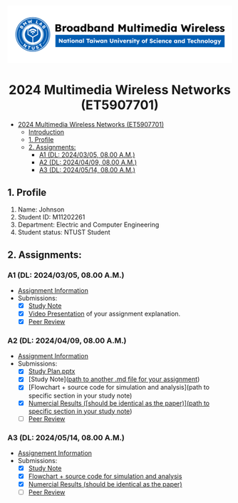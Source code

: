 ![](./assets/lab-logo.jpg)

# <center> 2024 Multimedia Wireless Networks (ET5907701) </center>

- [ 2024 Multimedia Wireless Networks (ET5907701) ](#-2024-multimedia-wireless-networks-et5907701-)
  - [Introduction](#introduction)
  - [1. Profile](#1-profile)
  - [2. Assignments:](#2-assignments)
    - [A1 (DL: 2024/03/05, 08.00 A.M.)](#a1-dl-20240305-0800-am)
    - [A2 (DL: 2024/04/09, 08.00 A.M.)](#a2-dl-20240409-0800-am)
    - [A3 (DL: 2024/05/14, 08.00 A.M.)](#a3-dl-20240514-0800-am)

## 1. Profile
1. Name: Johnson
2. Student ID: M11202261
3. Department: Electric and Computer Engineering
4. Student status: NTUST Student

## 2. Assignments:

### A1 (DL: 2024/03/05, 08.00 A.M.)
- [Assignment Information](https://github.com/bmw-ece-ntust/multimedia-wireless-network?tab=readme-ov-file#a1-deadline-35-0800-am)
- Submissions:
  - [x] [Study Note](https://github.com/bmw-ece-ntust/multimedia-wireless-network/blob/2024-M11202261-Johnson/study%20note.md)
  - [x] [Video Presentation](https://youtu.be/LHNvmdA1Nuo) of your assignment explanation.
  - [x] [Peer Review](https://forms.gle/tPVAdfAc4hBiUtg88)

### A2 (DL: 2024/04/09, 08.00 A.M.)
- [Assignment Information](https://github.com/bmw-ece-ntust/multimedia-wireless-network?tab=readme-ov-file#a2-deadline-49-0800-am)
- Submissions:
  - [x] [Study Plan.pptx](https://docs.google.com/presentation/d/1pDwSP7sGy2zcm25_LvQ6fQEO5nHraAf8FO9Pp_gSxJM/edit?usp=sharing)
  - [x] [Study Note]([path to another .md file for your assignment](https://hackmd.io/6SLCcUdyS1WwPz1GonJEsw?view#Studying-note))
  - [x] [Flowchart + source code for simulation and analysis](path to specific section in your study note)
  - [x] [Numercial Results ([should be identical as the paper)](path to specific section in your study note](https://hackmd.io/6SLCcUdyS1WwPz1GonJEsw?view#Simulation-result))
  - [ ] [Peer Review](https://forms.gle/njd22Apu7ZGTbKzJ7)

### A3 (DL: 2024/05/14, 08.00 A.M.)
- [Assignement Information](https://github.com/bmw-ece-ntust/multimedia-wireless-network?tab=readme-ov-file#a3-deadline-514-0800-am)
- Submissions:
  - [x] [Study Note](https://hackmd.io/s2mEey4hQcK_RGHD1ydf9A?view#Studying-note)
  - [x] [Flowchart + source code for simulation and analysis](https://hackmd.io/s2mEey4hQcK_RGHD1ydf9A?view#Flow-chart)
  - [x] [Numercial Results (should be identical as the paper)](https://hackmd.io/s2mEey4hQcK_RGHD1ydf9A?view#Numercial-Results)
  - [ ] [Peer Review](https://forms.gle/yVtjYqxZyRgcjbeE8)
